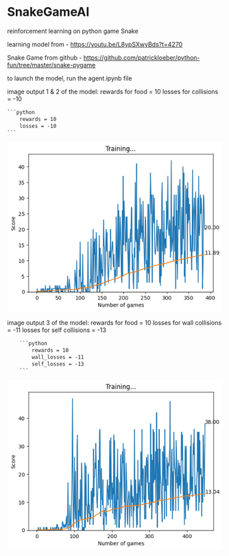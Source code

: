 
# SnakeGameAI
reinforcement learning on python game Snake

learning model from - https://youtu.be/L8ypSXwyBds?t=4270

Snake Game from github - https://github.com/patrickloeber/python-fun/tree/master/snake-pygame

to launch the model, run the agent.ipynb file

image output 1 & 2 of the model:
rewards for food = 10
losses for collisions = -10
    
    ```python
        rewards = 10
        losses = -10
    ```
![SnakeGameAI](outputs/output1_rewards=losses.png)

image output 3 of the model:
rewards for food = 10
losses for wall collisions = -11
losses for self collisions = -13
    
        ```python
            rewards = 10
            wall_losses = -11
            self_losses = -13
        ```
![SnakeGameAI](outputs/output2_rewards_lessthan_losses.png)